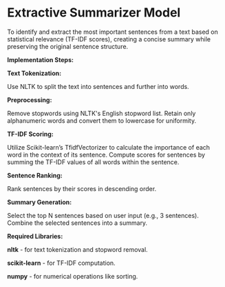 # Extractive Summarizer Model

To identify and extract the most important sentences from a text based on statistical relevance (TF-IDF scores), creating a concise summary while preserving the original sentence structure.

**Implementation Steps:**

**Text Tokenization:**

Use NLTK to split the text into sentences and further into words.

**Preprocessing:**

Remove stopwords using NLTK's English stopword list.
Retain only alphanumeric words and convert them to lowercase for uniformity.

**TF-IDF Scoring:**

Utilize Scikit-learn’s TfidfVectorizer to calculate the importance of each word in the context of its sentence.
Compute scores for sentences by summing the TF-IDF values of all words within the sentence.

**Sentence Ranking:**

Rank sentences by their scores in descending order.

**Summary Generation:**

Select the top N sentences based on user input (e.g., 3 sentences).
Combine the selected sentences into a summary.

**Required Libraries:**

**nltk** - for text tokenization and stopword removal.

**scikit-learn** - for TF-IDF computation.

**numpy** - for numerical operations like sorting.
